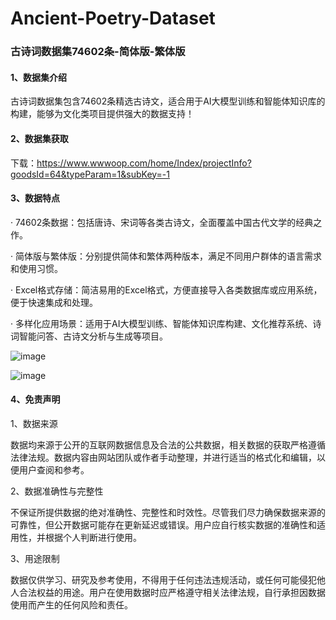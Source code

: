 # Ancient-Poetry-Dataset
### 古诗词数据集74602条-简体版-繁体版
#### 1、数据集介绍

古诗词数据集包含74602条精选古诗文，适合用于AI大模型训练和智能体知识库的构建，能够为文化类项目提供强大的数据支持！

#### 2、数据集获取

下载：https://www.wwwoop.com/home/Index/projectInfo?goodsId=64&typeParam=1&subKey=-1

#### 3、数据特点

· 74602条数据：包括唐诗、宋词等各类古诗文，全面覆盖中国古代文学的经典之作。

· 简体版与繁体版：分别提供简体和繁体两种版本，满足不同用户群体的语言需求和使用习惯。

· Excel格式存储：简洁易用的Excel格式，方便直接导入各类数据库或应用系统，便于快速集成和处理。

· 多样化应用场景：适用于AI大模型训练、智能体知识库构建、文化推荐系统、诗词智能问答、古诗文分析与生成等项目。

![image](https://github.com/user-attachments/assets/26a250b9-5057-48e8-935c-b9e43709dc28)

![image](https://github.com/user-attachments/assets/7bbf656a-122a-48ac-9719-f8fa018b389f)

#### 4、免责声明

1、数据来源

数据均来源于公开的互联网数据信息及合法的公共数据，相关数据的获取严格遵循法律法规。数据内容由网站团队或作者手动整理，并进行适当的格式化和编辑，以便用户查阅和参考。

2、数据准确性与完整性

不保证所提供数据的绝对准确性、完整性和时效性。尽管我们尽力确保数据来源的可靠性，但公开数据可能存在更新延迟或错误。用户应自行核实数据的准确性和适用性，并根据个人判断进行使用。

3、用途限制

数据仅供学习、研究及参考使用，不得用于任何违法违规活动，或任何可能侵犯他人合法权益的用途。用户在使用数据时应严格遵守相关法律法规，自行承担因数据使用而产生的任何风险和责任。
